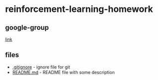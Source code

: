 # reinforcement-learning-homework

## google-group

[link](https://groups.google.com/forum/#!forum/spbau-rl)

## files

* [.gitignore](.gitignore) - ignore file for git
* [README.md](README.md) - README file with some description